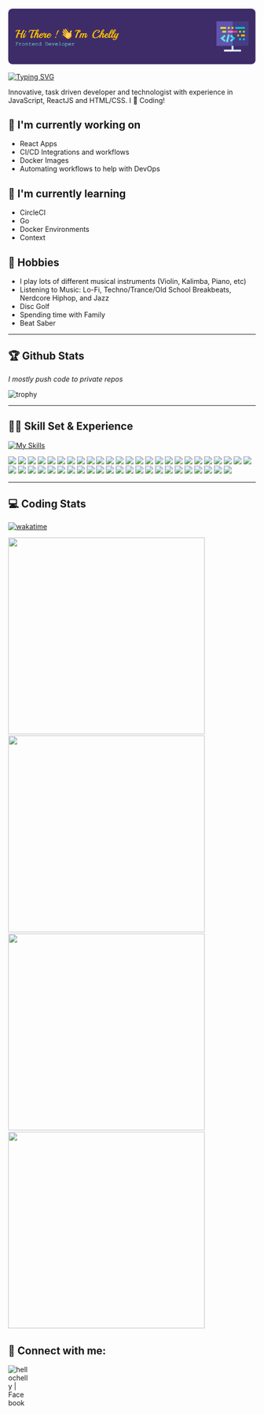 ![Header](./github-header-image.png)

[![Typing SVG](https://readme-typing-svg.demolab.com?font=Fira+Code&size=23&pause=1000&random=false&width=435&lines=I'm+a+Front-End+Developer+%F0%9F%92%96%F0%9F%92%AB)](https://git.io/typing-svg)

Innovative, task driven developer and technologist with experience in JavaScript, ReactJS and HTML/CSS. I 🩵 Coding!

## 🔭 I'm currently working on

- React Apps
- CI/CD Integrations and workflows
- Docker Images
- Automating workflows to help with DevOps

## 🌱 I'm currently learning

- CircleCI
- Go
- Docker Environments
- Context

## 🔮 Hobbies
- I play lots of different musical instruments (Violin, Kalimba, Piano, etc)
- Listening to Music: Lo-Fi, Techno/Trance/Old School Breakbeats, Nerdcore Hiphop, and Jazz
- Disc Golf
- Spending time with Family
- Beat Saber

<hr>
  
## 🏆 Github Stats

<em>I mostly push code to private repos</em>

![trophy](https://github-profile-trophy.vercel.app/?username=hellochelly&theme=dracula&no-frame=true)

<hr>

## 👩‍💻 Skill Set & Experience

[![My Skills](https://skillicons.dev/icons?i=react,js,nodejs,materialui,typescript,express,vscode,ps,postman,docker,go,sass,styledcomponents,html,fastapi,css,git,github,mongodb,azure,bootstrap,vim,webpack)](https://skillicons.dev)

<img src="https://img.shields.io/badge/React-20232A?style=for-the-badge&logo=react&logoColor=61DAFB"> <img src="https://img.shields.io/badge/JavaScript-323330?style=for-the-badge&logo=javascript&logoColor=F7DF1E"> <img src="https://img.shields.io/badge/Yarn-2C8EBB?style=for-the-badge&logo=yarn&logoColor=white"> <img src="https://img.shields.io/badge/Google%20Analytics-E37400?style=for-the-badge&logo=google%20analytics&logoColor=white"> <img src="https://img.shields.io/badge/hotjar-FD3A5C?style=for-the-badge&logo=hotjar&logoColor=white"> <img src="https://img.shields.io/badge/Adobe%20Photoshop-31A8FF?style=for-the-badge&logo=Adobe%20Photoshop&logoColor=black"> <img src="https://img.shields.io/badge/Wordpress-21759B?style=for-the-badge&logo=wordpress&logoColor=white"> <img src="https://img.shields.io/badge/circleci-343434?style=for-the-badge&logo=circleci&logoColor=white"> <img src="https://img.shields.io/badge/MongoDB-4EA94B?style=for-the-badge&logo=mongodb&logoColor=white"> <img src="https://img.shields.io/badge/Adobe%20Creative%20Cloud-DA1F26?style=for-the-badge&logo=Adobe%20Creative%20Cloud&logoColor=white"> <img src="https://img.shields.io/badge/W3Schools-04AA6D?style=for-the-badge&logo=W3Schools&logoColor=white"> <img src="https://img.shields.io/badge/axios-671ddf?&style=for-the-badge&logo=axios&logoColor=white"> <img src="https://img.shields.io/badge/Bootstrap-563D7C?style=for-the-badge&logo=bootstrap&logoColor=white"> <img src="https://img.shields.io/badge/Docker-2CA5E0?style=for-the-badge&logo=docker&logoColor=white"> <img src="https://img.shields.io/badge/Express%20js-000000?style=for-the-badge&logo=express&logoColor=white"> <img src="https://img.shields.io/badge/fastapi-109989?style=for-the-badge&logo=FASTAPI&logoColor=white"> <img src="https://img.shields.io/badge/Material%20UI-007FFF?style=for-the-badge&logo=mui&logoColor=white"> <img src="https://img.shields.io/badge/Node%20js-339933?style=for-the-badge&logo=nodedotjs&logoColor=white"> <img src="https://img.shields.io/badge/next%20js-000000?style=for-the-badge&logo=nextdotjs&logoColor=white"> <img src="https://img.shields.io/badge/Postman-FF6C37?style=for-the-badge&logo=Postman&logoColor=white"> <img src="https://img.shields.io/badge/React_Router-CA4245?style=for-the-badge&logo=react-router&logoColor=white"> <img src="https://img.shields.io/badge/Sass-CC6699?style=for-the-badge&logo=sass&logoColor=white"> <img src="https://img.shields.io/badge/styled--components-DB7093?style=for-the-badge&logo=styled-components&logoColor=white"> <img src="https://img.shields.io/badge/Swagger-85EA2D?style=for-the-badge&logo=Swagger&logoColor=white"> <img src="https://img.shields.io/badge/Webpack-8DD6F9?style=for-the-badge&logo=Webpack&logoColor=white"> <img src="https://img.shields.io/badge/Yarn-2C8EBB?style=for-the-badge&logo=yarn&logoColor=white"> <img src="https://img.shields.io/badge/Notepad++-90E59A.svg?style=for-the-badge&logo=notepad%2B%2B&logoColor=black"> <img src="https://img.shields.io/badge/sublime_text-%23575757.svg?&style=for-the-badge&logo=sublime-text&logoColor=important"> <img src="https://img.shields.io/badge/VIM-%2311AB00.svg?&style=for-the-badge&logo=vim&logoColor=white"> <img src="https://img.shields.io/badge/Visual_Studio_Code-0078D4?style=for-the-badge&logo=visual%20studio%20code&logoColor=white"> <img src="https://img.shields.io/badge/CSS3-1572B6?style=for-the-badge&logo=css3&logoColor=white"> <img src="https://img.shields.io/badge/HTML5-E34F26?style=for-the-badge&logo=html5&logoColor=white"> <img src="https://img.shields.io/badge/PHP-777BB4?style=for-the-badge&logo=php&logoColor=white"> <img src="https://img.shields.io/badge/TypeScript-007ACC?style=for-the-badge&logo=typescript&logoColor=white"> <img src="https://img.shields.io/badge/eslint-3A33D1?style=for-the-badge&logo=eslint&logoColor=white"> <img src="https://img.shields.io/badge/prettier-1A2C34?style=for-the-badge&logo=prettier&logoColor=F7BA3E"> <img src="https://img.shields.io/badge/React_Native-20232A?style=for-the-badge&logo=react&logoColor=61DAFB"> <img src="https://img.shields.io/badge/Alpine_Linux-0D597F?style=for-the-badge&logo=alpine-linux&logoColor=white"> <img src="https://img.shields.io/badge/iOS-000000?style=for-the-badge&logo=ios&logoColor=white"> <img src="https://img.shields.io/badge/Kali_Linux-557C94?style=for-the-badge&logo=kali-linux&logoColor=white"> <img src="https://img.shields.io/badge/mac%20os-000000?style=for-the-badge&logo=apple&logoColor=white"> <img src="https://img.shields.io/badge/Ubuntu-E95420?style=for-the-badge&logo=ubuntu&logoColor=white"> <img src="https://img.shields.io/badge/adafruit-000000?style=for-the-badge&logo=adafruit&logoColor=white"> <img src="https://img.shields.io/badge/Snyk-4C4A73?style=for-the-badge&logo=snyk&logoColor=white"> <img src="https://img.shields.io/badge/GitHub-100000?style=for-the-badge&logo=github&logoColor=white"> <img src="https://img.shields.io/badge/Grafana-F2F4F9?style=for-the-badge&logo=grafana&logoColor=orange&labelColor=F2F4F9
"> <img src="	https://img.shields.io/badge/GIT-E44C30?style=for-the-badge&logo=git&logoColor=white"> <img src="https://img.shields.io/badge/Jira-0052CC?style=for-the-badge&logo=Jira&logoColor=white">

<hr>

## 💻 Coding Stats

[![wakatime](https://wakatime.com/badge/user/018bf6a0-033b-4c29-b085-918461a223ae/project/018bf6aa-0abe-4f04-a756-2f8b5f9e032f.svg?style=for-the-badge)](https://wakatime.com/badge/user/018bf6a0-033b-4c29-b085-918461a223ae/project/018bf6aa-0abe-4f04-a756-2f8b5f9e032f)

<img src="https://wakatime.com/share/@hellochelly/9925969f-8383-4c81-aacd-1c2022a94c78.svg" width="400" height="400"> <img src="https://wakatime.com/share/@hellochelly/640352e2-4b25-41d2-8961-be0875786db0.svg" width="400" height="400">
<img src="https://wakatime.com/share/@hellochelly/89affcb7-0c1c-47d5-b72c-830ab34c9f00.svg" width="400" height="400"> <img src="https://wakatime.com/share/@hellochelly/da6b09ae-f572-48cc-bffc-b93694ddee08.svg" width="400" height="400">

## 🤝 Connect with me:
<a href="https://facebook.com/hellochelly"><img align="left" src="https://www.vectorlogo.zone/logos/facebook/facebook-tile.svg" alt="hellochelly | Facebook" width="40px"/></a>




